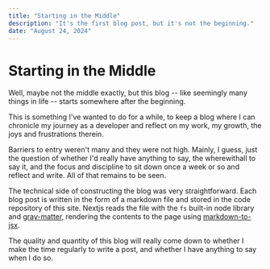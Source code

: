```yaml
---
title: "Starting in the Middle"
description: "It's the first blog post, but it's not the beginning."
date: "August 24, 2024"
---
```


# Starting in the Middle

Well, maybe not the middle exactly, but this blog -- like seemingly many things in life -- starts somewhere after the beginning.  
  
This is something I've wanted to do for a while, to keep a blog where I can chronicle my journey as a developer and reflect on my work, my growth, the joys and frustrations therein.  
  
Barriers to entry weren't many and they were not high. Mainly, I guess, just the question of whether I'd really have anything to say, the wherewithall to say it, and the focus and discipline to sit down once a week or so and reflect and write. All of that remains to be seen.  
  
The technical side of constructing the blog was very straightforward. Each blog post is written in the form of a markdown file and stored in the code repository of this site. Nextjs reads the file with the `fs` built-in node library and [gray-matter](https://www.npmjs.com/package/gray-matter),  rendering the contents to the page using [markdown-to-jsx](https://www.npmjs.com/package/markdown-to-jsx).  
  
The quality and quantity of this blog will really come down to whether I make the time regularly to write a post, and whether I have anything to say when I do so.  
  


